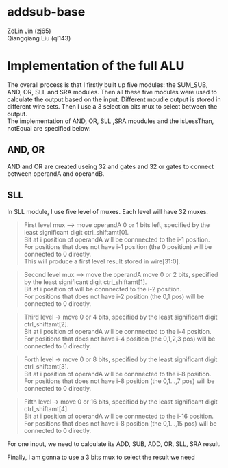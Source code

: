 # addsub-base

ZeLin Jin  (zj65)  
Qiangqiang Liu    (ql143)  

# Implementation of the full ALU

The overall process is that I firstly built up five modules: the SUM_SUB, AND, OR, SLL and SRA modules. Then all these
five modules were used to calculate the output based on the input. Different moudle output is stored in different wire
sets. Then I use a 3 selection bits mux to select between the output.  
The implementation of AND, OR, SLL ,SRA moudules and the isLessThan, notEqual are specified below:

## AND, OR
AND and OR are created useing 32 and gates and 32 or gates to connect between operandA and operandB.  

## SLL
In SLL module, I use five level of muxes. Each level will have 32 muxes.
>First level mux --> move operandA 0 or 1 bits left,  specified by the least significant digit ctrl_shiftamt[0].  
Bit at i position of operandA will be connnected to the i-1 position.  
For positions that does not have i-1 position (the 0 position) will be connected to 0 directly.  
This will produce a first level result stored in wire[31:0].  

>Second level mux --> move the operandA move 0 or 2 bits, specified by the least significant digit ctrl_shiftamt[1].  
Bit at i position of  will be connnected to the i-2 position.  
For positions that does not have i-2 position (the 0,1 pos) will be connected to 0 directly.
		
>Third level -> move 0 or 4 bits, specified by the least significant digit ctrl_shiftamt[2].  
Bit at i position of operandA will be connnected to the i-4 position.  
For positions that does not have i-4 position (the 0,1,2,3 pos) will be connected to 0 directly.
		
>Forth level -> move 0 or 8 bits, specified by the least significant digit ctrl_shiftamt[3].  
Bit at i position of operandA will be connnected to the i-8 position.  
For positions that does not have i-8 position (the 0,1...,7 pos) will be connected to 0 directly.
		
>Fifth level -> move 0 or 16 bits, specified by the least significant digit ctrl_shiftamt[4].  
Bit at i position of operandA will be connnected to the i-16 position.  
For positions that does not have i-8 position (the 0,1...,15 pos) will be connected to 0 directly.


For one input, we need to calculate its ADD, SUB, ADD, OR, SLL, SRA result.  

Finally, I am gonna to use a 3 bits mux to select the result we need



 
